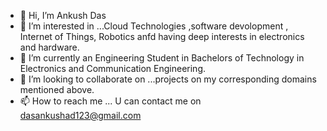 - 👋 Hi, I’m Ankush Das
- 👀 I’m interested in ...Cloud Technologies ,software devolopment , Internet of Things, Robotics anfd having deep interests in electronics and hardware.
- 🌱 I’m currently an Engineering Student in Bachelors of Technology in Electronics and Communication Engineering.
- 💞️ I’m looking to collaborate on ...projects on my corresponding domains mentioned above.
- 📫 How to reach me ... U can contact me on dasankushad123@gmail.com

<!---
ankush07das/ankush07das is a ✨ special ✨ repository because its `README.md` (this file) appears on your GitHub profile.
You can click the Preview link to take a look at your changes.
--->
